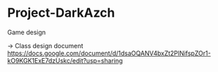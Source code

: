 # Project-DarkAzch

Game design 

-> Class design document
https://docs.google.com/document/d/1dsaOQANV4bxZt2PlNifspZOr1-kO9KGK1ExE7dzUskc/edit?usp=sharing

